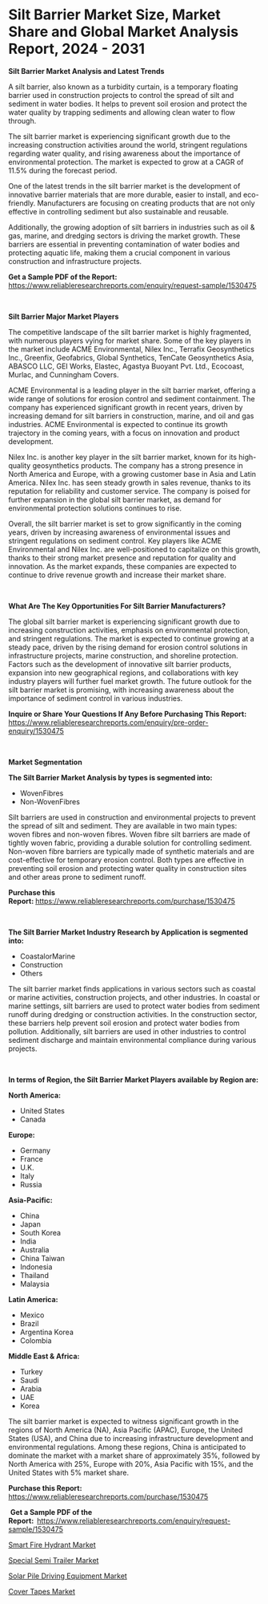 <p><h1>Silt Barrier Market Size, Market Share and Global Market Analysis Report, 2024 - 2031</h1></p><p><strong>Silt Barrier Market Analysis and Latest Trends</strong></p>
<p><p>A silt barrier, also known as a turbidity curtain, is a temporary floating barrier used in construction projects to control the spread of silt and sediment in water bodies. It helps to prevent soil erosion and protect the water quality by trapping sediments and allowing clean water to flow through.</p><p>The silt barrier market is experiencing significant growth due to the increasing construction activities around the world, stringent regulations regarding water quality, and rising awareness about the importance of environmental protection. The market is expected to grow at a CAGR of 11.5% during the forecast period.</p><p>One of the latest trends in the silt barrier market is the development of innovative barrier materials that are more durable, easier to install, and eco-friendly. Manufacturers are focusing on creating products that are not only effective in controlling sediment but also sustainable and reusable.</p><p>Additionally, the growing adoption of silt barriers in industries such as oil & gas, marine, and dredging sectors is driving the market growth. These barriers are essential in preventing contamination of water bodies and protecting aquatic life, making them a crucial component in various construction and infrastructure projects.</p></p>
<p><strong>Get a Sample PDF of the Report:&nbsp;</strong> <a href="https://www.reliableresearchreports.com/enquiry/request-sample/1530475">https://www.reliableresearchreports.com/enquiry/request-sample/1530475</a></p>
<p>&nbsp;</p>
<p><strong>Silt Barrier Major Market Players</strong></p>
<p><p>The competitive landscape of the silt barrier market is highly fragmented, with numerous players vying for market share. Some of the key players in the market include ACME Environmental, Nilex Inc., Terrafix Geosynthetics Inc., Greenfix, Geofabrics, Global Synthetics, TenCate Geosynthetics Asia, ABASCO LLC, GEI Works, Elastec, Agastya Buoyant Pvt. Ltd., Ecocoast, Murlac, and Cunningham Covers.</p><p>ACME Environmental is a leading player in the silt barrier market, offering a wide range of solutions for erosion control and sediment containment. The company has experienced significant growth in recent years, driven by increasing demand for silt barriers in construction, marine, and oil and gas industries. ACME Environmental is expected to continue its growth trajectory in the coming years, with a focus on innovation and product development.</p><p>Nilex Inc. is another key player in the silt barrier market, known for its high-quality geosynthetics products. The company has a strong presence in North America and Europe, with a growing customer base in Asia and Latin America. Nilex Inc. has seen steady growth in sales revenue, thanks to its reputation for reliability and customer service. The company is poised for further expansion in the global silt barrier market, as demand for environmental protection solutions continues to rise.</p><p>Overall, the silt barrier market is set to grow significantly in the coming years, driven by increasing awareness of environmental issues and stringent regulations on sediment control. Key players like ACME Environmental and Nilex Inc. are well-positioned to capitalize on this growth, thanks to their strong market presence and reputation for quality and innovation. As the market expands, these companies are expected to continue to drive revenue growth and increase their market share.</p></p>
<p>&nbsp;</p>
<p><strong>What Are The Key Opportunities For Silt Barrier Manufacturers?</strong></p>
<p><p>The global silt barrier market is experiencing significant growth due to increasing construction activities, emphasis on environmental protection, and stringent regulations. The market is expected to continue growing at a steady pace, driven by the rising demand for erosion control solutions in infrastructure projects, marine construction, and shoreline protection. Factors such as the development of innovative silt barrier products, expansion into new geographical regions, and collaborations with key industry players will further fuel market growth. The future outlook for the silt barrier market is promising, with increasing awareness about the importance of sediment control in various industries.</p></p>
<p><strong>Inquire or Share Your Questions If Any Before Purchasing This Report:</strong> <a href="https://www.reliableresearchreports.com/enquiry/pre-order-enquiry/1530475">https://www.reliableresearchreports.com/enquiry/pre-order-enquiry/1530475</a></p>
<p>&nbsp;</p>
<p><strong>Market Segmentation</strong></p>
<p><strong>The Silt Barrier Market Analysis by types is segmented into:</strong></p>
<p><ul><li>WovenFibres</li><li>Non-WovenFibres</li></ul></p>
<p><p>Silt barriers are used in construction and environmental projects to prevent the spread of silt and sediment. They are available in two main types: woven fibres and non-woven fibres. Woven fibre silt barriers are made of tightly woven fabric, providing a durable solution for controlling sediment. Non-woven fibre barriers are typically made of synthetic materials and are cost-effective for temporary erosion control. Both types are effective in preventing soil erosion and protecting water quality in construction sites and other areas prone to sediment runoff.</p></p>
<p><strong>Purchase this Report:&nbsp;</strong><a href="https://www.reliableresearchreports.com/purchase/1530475">https://www.reliableresearchreports.com/purchase/1530475</a></p>
<p>&nbsp;</p>
<p><strong>The Silt Barrier Market Industry Research by Application is segmented into:</strong></p>
<p><ul><li>CoastalorMarine</li><li>Construction</li><li>Others</li></ul></p>
<p><p>The silt barrier market finds applications in various sectors such as coastal or marine activities, construction projects, and other industries. In coastal or marine settings, silt barriers are used to protect water bodies from sediment runoff during dredging or construction activities. In the construction sector, these barriers help prevent soil erosion and protect water bodies from pollution. Additionally, silt barriers are used in other industries to control sediment discharge and maintain environmental compliance during various projects.</p></p>
<p>&nbsp;</p>
<p><strong>In terms of Region, the Silt Barrier Market Players available by Region are:</strong></p>
<p>
    <p> <strong> North America: </strong>
        <ul>
            <li>United States</li>
            <li>Canada</li>
        </ul>
        </p> 
    <p> <strong> Europe: </strong>
        <ul>
            <li>Germany</li>
            <li>France</li>
            <li>U.K.</li>
            <li>Italy</li>
            <li>Russia</li>
        </ul>
        </p> 
    <p> <strong> Asia-Pacific: </strong>
        <ul>
            <li>China</li>
            <li>Japan</li>
            <li>South Korea</li>
            <li>India</li>
            <li>Australia</li>
            <li>China Taiwan</li>
            <li>Indonesia</li>
            <li>Thailand</li>
            <li>Malaysia</li>
        </ul>
        </p> 
    <p> <strong> Latin America: </strong>
        <ul>
            <li>Mexico</li>
            <li>Brazil</li>
            <li>Argentina Korea</li>
            <li>Colombia</li>
        </ul>
        </p> 
    <p> <strong> Middle East & Africa: </strong>
        <ul>
            <li>Turkey</li>
            <li>Saudi</li>
            <li>Arabia</li>
            <li>UAE</li>
            <li>Korea</li>
        </ul>
    </p>
    </p>
<p><p>The silt barrier market is expected to witness significant growth in the regions of North America (NA), Asia Pacific (APAC), Europe, the United States (USA), and China due to increasing infrastructure development and environmental regulations. Among these regions, China is anticipated to dominate the market with a market share of approximately 35%, followed by North America with 25%, Europe with 20%, Asia Pacific with 15%, and the United States with 5% market share.</p></p>
<p><strong>Purchase this Report: </strong><a href="https://www.reliableresearchreports.com/purchase/1530475">https://www.reliableresearchreports.com/purchase/1530475</a></p>
<p>&nbsp;<strong>Get a Sample PDF of the Report:&nbsp;&nbsp;</strong><a href="https://www.reliableresearchreports.com/enquiry/request-sample/1530475">https://www.reliableresearchreports.com/enquiry/request-sample/1530475</a></p>
<p><strong></strong></p>
<p><p><a href="https://view.publitas.com/reportprime-1/smart-fire-hydrant-market-furnish-information-about-market-size-market-share-market-dynamics-and-projections-spanning-from-2023-to-2030/">Smart Fire Hydrant Market</a></p><p><a href="https://five-trouble-98a.notion.site/Special-Semi-Trailer-Market-Growth-Market-Trends-COVID-19-Impact-and-Forecasts-for-period-from-20-fd39438266534eb283461cf0c8b0c850">Special Semi Trailer Market</a></p><p><a href="https://view.publitas.com/reportprime-1/solar-pile-driving-equipment-market-a-comprehensive-report-of-its-market-share-growth-trends-2023-2030/">Solar Pile Driving Equipment Market</a></p><p><a href="https://view.publitas.com/reportprime-1/cover-tapes-market-research-report-forecasted-for-period-from-2023-2030-by-market-type-market-application-and-region/">Cover Tapes Market</a></p></p>